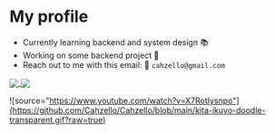 #  My profile
- Currently learning backend and system design 📚
- Working on some backend project 📃
- Reach out to me with this email: 👋
  ``cahzello@gmail.com``

<a href="https://github.com/anuraghazra/github-readme-stats">
  <img height=200 align="center" src="https://github-readme-stats.vercel.app/api?username=Cahzello&bg_color=222831&text_color=ffffff&hide_rank=true" />
</a>
<a href="https://github.com/anuraghazra/convoychat">
  <img height=200 align="center" src="https://github-readme-stats.vercel.app/api/top-langs?username=Cahzello&layout=compact&langs_count=8&card_width=320&bg_color=222831&text_color=ffffff" />
</a>

![source="https://www.youtube.com/watch?v=X7RotIysnpo"](https://github.com/Cahzello/Cahzello/blob/main/kita-ikuyo-doodle-transparent.gif?raw=true)
